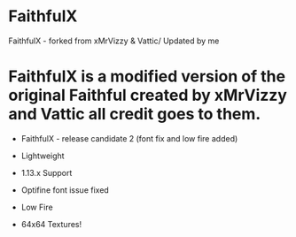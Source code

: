 # FaithfulX
FaithfulX - forked from xMrVizzy &amp; Vattic/ Updated by me
# FaithfulX is a modified version of the original Faithful created by xMrVizzy and Vattic all credit goes to them.
+ FaithfulX - release candidate 2 (font fix and low fire added)

+ Lightweight
+ 1.13.x Support
+ Optifine font issue fixed
+ Low Fire
+ 64x64 Textures!
